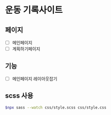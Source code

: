 # 운동 기록사이트

## 페이지

- [ ] 메인페이지
- [ ] 계획하기페이지

## 기능

- [ ] 메인페이지 레이아웃잡기

## scss 사용

```bash
$npx sass --watch css/style.scss css/style.css
```
